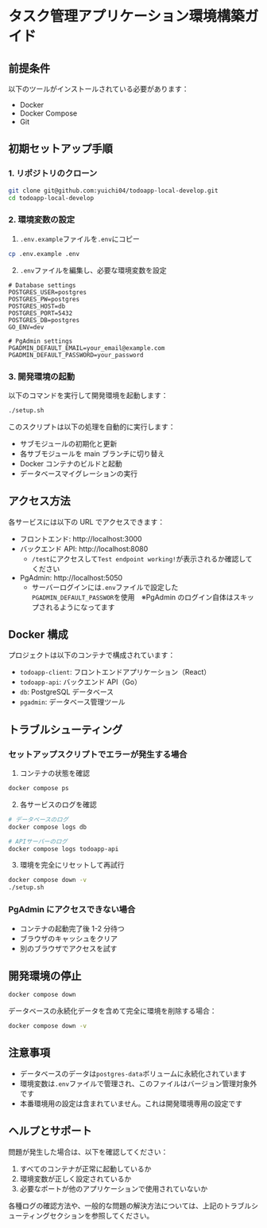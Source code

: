 # タスク管理アプリケーション環境構築ガイド

## 前提条件

以下のツールがインストールされている必要があります：

- Docker
- Docker Compose
- Git

## 初期セットアップ手順

### 1. リポジトリのクローン

```bash
git clone git@github.com:yuichi04/todoapp-local-develop.git
cd todoapp-local-develop
```

### 2. 環境変数の設定

1. `.env.example`ファイルを`.env`にコピー

```bash
cp .env.example .env
```

2. `.env`ファイルを編集し、必要な環境変数を設定

```env
# Database settings
POSTGRES_USER=postgres
POSTGRES_PW=postgres
POSTGRES_HOST=db
POSTGRES_PORT=5432
POSTGRES_DB=postgres
GO_ENV=dev

# PgAdmin settings
PGADMIN_DEFAULT_EMAIL=your_email@example.com
PGADMIN_DEFAULT_PASSWORD=your_password
```

### 3. 開発環境の起動

以下のコマンドを実行して開発環境を起動します：

```bash
./setup.sh
```

このスクリプトは以下の処理を自動的に実行します：

- サブモジュールの初期化と更新
- 各サブモジュールを main ブランチに切り替え
- Docker コンテナのビルドと起動
- データベースマイグレーションの実行

## アクセス方法

各サービスには以下の URL でアクセスできます：

- フロントエンド: http://localhost:3000
- バックエンド API: http://localhost:8080
  - `/test`にアクセスして`Test endpoint working!`が表示されるか確認してください 
- PgAdmin: http://localhost:5050
  - サーバーログインには`.env`ファイルで設定した`PGADMIN_DEFAULT_PASSWOR`を使用　※PgAdmin のログイン自体はスキップされるようになってます

## Docker 構成

プロジェクトは以下のコンテナで構成されています：

- `todoapp-client`: フロントエンドアプリケーション（React）
- `todoapp-api`: バックエンド API（Go）
- `db`: PostgreSQL データベース
- `pgadmin`: データベース管理ツール

## トラブルシューティング

### セットアップスクリプトでエラーが発生する場合

1. コンテナの状態を確認

```bash
docker compose ps
```

2. 各サービスのログを確認

```bash
# データベースのログ
docker compose logs db

# APIサーバーのログ
docker compose logs todoapp-api
```

3. 環境を完全にリセットして再試行

```bash
docker compose down -v
./setup.sh
```

### PgAdmin にアクセスできない場合

- コンテナの起動完了後 1-2 分待つ
- ブラウザのキャッシュをクリア
- 別のブラウザでアクセスを試す

## 開発環境の停止

```bash
docker compose down
```

データベースの永続化データを含めて完全に環境を削除する場合：

```bash
docker compose down -v
```

## 注意事項

- データベースのデータは`postgres-data`ボリュームに永続化されています
- 環境変数は`.env`ファイルで管理され、このファイルはバージョン管理対象外です
- 本番環境用の設定は含まれていません。これは開発環境専用の設定です

## ヘルプとサポート

問題が発生した場合は、以下を確認してください：

1. すべてのコンテナが正常に起動しているか
2. 環境変数が正しく設定されているか
3. 必要なポートが他のアプリケーションで使用されていないか

各種ログの確認方法や、一般的な問題の解決方法については、上記のトラブルシューティングセクションを参照してください。
